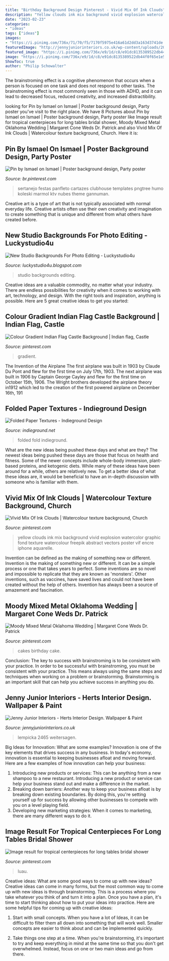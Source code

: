 ```yaml
---
title: "Birthday Background Design Pinterest - Vivid Mix Of Ink Clouds"
description: "Yellow clouds ink mix background vivid explosion watercolor graphic fond texture watercolour freepik abstract vectors poster vif encre iphone aquarelle"
date: "2023-02-23"
categories:
- "ideas"
tags: ["ideas"]
images:
- "https://i.pinimg.com/736x/71/70/f5/7170f5975e416a61d2dd3a163d3741de.jpg"
featuredImage: "http://jennyjuniorinteriors.co.uk/wp-content/uploads/2016/03/OL-27-768x1024.jpg"
featured_image: "https://i.pinimg.com/736x/e9/1d/c8/e91dc8135389522db44f0f65e1e5a7b2.jpg"
image: "https://i.pinimg.com/736x/e9/1d/c8/e91dc8135389522db44f0f65e1e5a7b2.jpg"
ShowToc: true
author: "Philip Schowalter"
---
```



The brainstroming effect is a cognitive phenomenon that occurs when a person is focused on one task and does not respond to other tasks. The brainstroming effect is most commonly seen in those with ADHD, and it can lead to decreased focus, reduced creativity, and increased distractibility.

	

		
looking for Pin by Ismael on Ismael | Poster background design, Party poster you've visit to the right place. We have 8 Pictures about Pin by Ismael on Ismael | Poster background design, Party poster like Image result for tropical centerpieces for long tables bridal shower, Moody Mixed Metal Oklahoma Wedding | Margaret Cone Weds Dr. Patrick and also Vivid Mix Of Ink Clouds | Watercolour texture background, Church. Here it is:
		
    
## Pin By Ismael On Ismael | Poster Background Design, Party Poster

<img loading=lazy src="https://i.pinimg.com/736x/e9/1d/c8/e91dc8135389522db44f0f65e1e5a7b2.jpg" onerror="this.onerror=null;this.src='https://tse2.mm.bing.net/th?id=OIP.KEidHEHjrJr0nITn68mZbQHaK4&amp;pid=15.1';" alt="Pin by Ismael on Ismael | Poster background design, Party poster">

_Source: br.pinterest.com_

>sertanejo festas panfleto cartazes clubhouse templates pngtree humo koleski marmol ktv nubes theme gannuman. 

	

Creative art is a type of art that is not typically associated with normal everyday life. Creative artists often use their own creativity and imagination to create something that is unique and different from what others have created before.

    
## New Studio Backgrounds For Photo Editing - Luckystudio4u

<img loading=lazy src="http://4.bp.blogspot.com/-UBDTuKZbbcA/Ul07q6aIByI/AAAAAAAAC6M/FSWP6Z7rzVo/s1600/Studio-Backgrounds-64.jpg" onerror="this.onerror=null;this.src='https://tse1.mm.bing.net/th?id=OIP.VnA-tNFW7d4nPkDGpLP14wHaKG&amp;pid=15.1';" alt="New Studio Backgrounds For Photo Editing - Luckystudio4u">

_Source: luckystudio4u.blogspot.com_

>studio backgrounds editing. 

	

Creative ideas are a valuable commodity, no matter what your industry. There are endless possibilities for creativity when it comes to working with art, technology, and design. With the right tools and inspiration, anything is possible. Here are 5 great creative ideas to get you started: 

    
## Colour Gradient Indian Flag Castle Background | Indian Flag, Castle

<img loading=lazy src="https://i.pinimg.com/736x/02/86/26/028626db70c6f4ea470bbc0d343150fd.jpg" onerror="this.onerror=null;this.src='https://tse3.mm.bing.net/th?id=OIP.6qKNcxvi9R4fIyXLKbXHyAHaKX&amp;pid=15.1';" alt="Colour Gradient Indian Flag Castle Background | Indian flag, Castle">

_Source: pinterest.com_

>gradient. 

	

The Invention of the Airplane
The first airplane was built in 1903 by Claude Du Pont and flew for the first time on July 17th, 1903. The next airplane was built in 1906 by Captain George Cayley and flew for the first time on October 15th, 1906. The Wright brothers developed the airplane theory in1912 which led to the creation of the first powered airplane on December 16th, 191
    
## Folded Paper Textures - Indieground Design

<img loading=lazy src="https://indieground.net/wp-content/uploads/2018/05/indieground_foldedpaper_textures_main_05-768x512.jpg" onerror="this.onerror=null;this.src='https://tse2.mm.bing.net/th?id=OIP.CV3Zl-IZ3ANhrWSOL6aoNAHaE8&amp;pid=15.1';" alt="Folded Paper Textures - Indieground Design">

_Source: indieground.net_

>folded fold indieground. 

	

What are the new ideas being pushed these days and what are they?
The newest ideas being pushed these days are those that focus on health and fitness. Some of the newer concepts include whole-body immersion, plant-based proteins, and ketogenic diets. While many of these ideas have been around for a while, others are relatively new. To get a better idea of what these ideas are, it would be beneficial to have an in-depth discussion with someone who is familiar with them.

    
## Vivid Mix Of Ink Clouds | Watercolour Texture Background, Church

<img loading=lazy src="https://i.pinimg.com/736x/71/70/f5/7170f5975e416a61d2dd3a163d3741de.jpg" onerror="this.onerror=null;this.src='https://tse3.mm.bing.net/th?id=OIP.tqF00InAthljLyQTaym0aAHaLG&amp;pid=15.1';" alt="Vivid Mix Of Ink Clouds | Watercolour texture background, Church">

_Source: pinterest.com_

>yellow clouds ink mix background vivid explosion watercolor graphic fond texture watercolour freepik abstract vectors poster vif encre iphone aquarelle. 

	

Invention can be defined as the making of something new or different.
Invention is the making of something new or different. It can be a simple process or one that takes years to perfect. Some inventions are so novel and impossible to replicate that they are known as 'monsters'. Other inventions, such as vaccines, have saved lives and could not have been created without the help of others. Invention has always been a source of amazement and fascination.

    
## Moody Mixed Metal Oklahoma Wedding | Margaret Cone Weds Dr. Patrick

<img loading=lazy src="https://i.pinimg.com/736x/30/01/71/300171bea557d74ae278591b3a584804.jpg" onerror="this.onerror=null;this.src='https://tse4.mm.bing.net/th?id=OIP.QwHzM5_UsnRAgoYRcb7ZgQHaLG&amp;pid=15.1';" alt="Moody Mixed Metal Oklahoma Wedding | Margaret Cone Weds Dr. Patrick">

_Source: pinterest.com_

>cakes birthday cake. 

	

Conclusion: The key to success with brainstroming is to be consistent with your practice.
In order to be successful with brainstroming, you must be consistent with your practice. This means always using the same steps and techniques when working on a problem or brainstorming. Brainstorming is an important skill that can help you achieve success in anything you do.

    
## Jenny Junior Interiors - Herts Interior Design. Wallpaper &amp; Paint

<img loading=lazy src="http://jennyjuniorinteriors.co.uk/wp-content/uploads/2016/03/OL-27-768x1024.jpg" onerror="this.onerror=null;this.src='https://tse2.mm.bing.net/th?id=OIP.b9HT2ko1Kw7Kvqw8oMH5WwHaJ4&amp;pid=15.1';" alt="Jenny Junior Interiors - Herts Interior Design. Wallpaper &amp; Paint">

_Source: jennyjuniorinteriors.co.uk_

>lempicka 2465 weitersagen. 

	

Big Ideas for Innovation: What are some examples?
Innovation is one of the key elements that drives success in any business. In today's economy, innovation is essential to keeping businesses afloat and moving forward. Here are a few examples of how innovation can help your business: 
1. Introducing new products or services: This can be anything from a new shampoo to a new restaurant. Introducing a new product or service can help your business stand out and make a difference in the market. 
2. Breaking down barriers: Another way to keep your business afloat is by breaking down existing boundaries. By doing this, you're setting yourself up for success by allowing other businesses to compete with you on a level playing field. 
3. Developing new marketing strategies: When it comes to marketing, there are many different ways to do it.

    
## Image Result For Tropical Centerpieces For Long Tables Bridal Shower

<img loading=lazy src="https://i.pinimg.com/736x/1b/6e/d8/1b6ed890d0af70c30e81772aa8e868c6.jpg" onerror="this.onerror=null;this.src='https://tse1.mm.bing.net/th?id=OIP.mAMZK8sOKgjl9WW3fy_nnwHaLH&amp;pid=15.1';" alt="Image result for tropical centerpieces for long tables bridal shower">

_Source: pinterest.com_

>luau. 

	

Creative ideas: What are some good ways to come up with new ideas?
Creative ideas can come in many forms, but the most common way to come up with new ideas is through brainstorming. This is a process where you take whatever you think of and turn it into a plan. Once you have a plan, it's time to start thinking about how to put your ideas into practice. Here are some helpful tips for coming up with creative ideas:
1) Start with small concepts. When you have a lot of Ideas, it can be difficult to filter them all down into something that will work well. Smaller concepts are easier to think about and can be implemented quickly.

2) Take things one step at a time. When you're brainstorming, it's important to try and keep everything in mind at the same time so that you don't get overwhelmed. Instead, focus on one or two main ideas and go from there.

